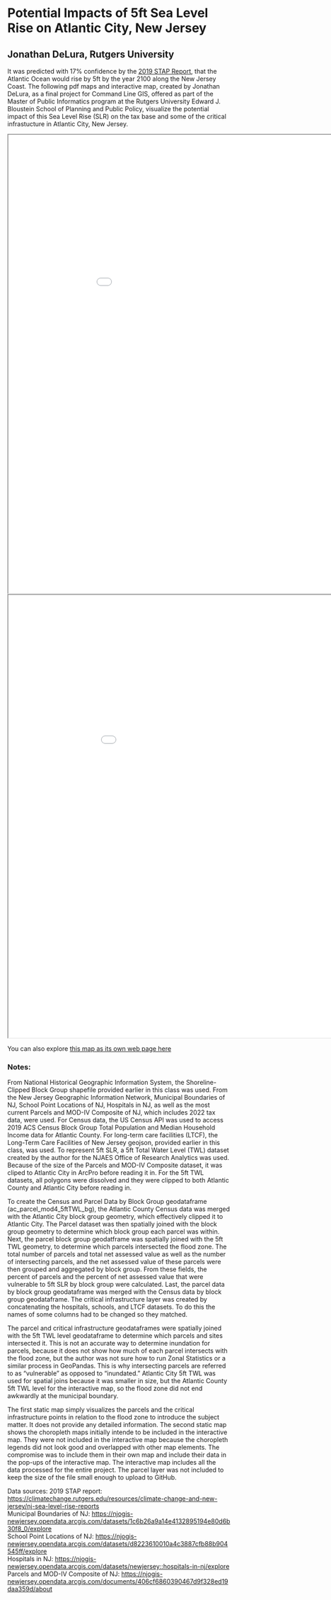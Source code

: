 # Potential Impacts of 5ft Sea Level Rise on Atlantic City, New Jersey<br/>
## Jonathan DeLura, Rutgers University

It was predicted with 17% confidence by the [2019 STAP Report](https://climatechange.rutgers.edu/resources/climate-change-and-new-jersey/nj-sea-level-rise-reports), that the Atlantic Ocean would rise by 5ft by the year 2100 along the New Jersey Coast. The following pdf maps and interactive map, created by Jonathan DeLura, as a final project for Command Line GIS, offered as part of the Master of Public Informatics program at the Rutgers University Edward J. Bloustein School of Planning and Public Policy, visualize the potential impact of this Sea Level Rise (SLR) on the tax base and some of the critical infrastucture in Atlantic City, New Jersey.

<iframe src="Atlantic_City_5ft_SLR.pdf" width = "1000" height = "1035"></iframe><br/>

<iframe src="Atlantic_City_Parcel_Census_BG.pdf" width = "1020" height = "1000"></iframe><br/>

You can also explore [this map as its own web page here](Atlantic_City_5ft_SLR.html)

### Notes:

From National Historical Geographic Information System, the Shoreline-Clipped Block Group shapefile provided earlier in this class was used. From the New Jersey Geographic Information Network, Municipal Boundaries of NJ, School Point Locations of NJ, Hospitals in NJ, as well as the most current Parcels and MOD-IV Composite of NJ, which includes 2022 tax data, were used. For Census data, the US Census API was used to access 2019 ACS Census Block Group Total Population and Median Household Income data for Atlantic County. For long-term care facilities (LTCF), the Long-Term Care Facilities of New Jersey geojson, provided earlier in this class, was used. To represent 5ft SLR, a 5ft Total Water Level (TWL) dataset created by the author for the NJAES Office of Research Analytics was used.
Because of the size of the Parcels and MOD-IV Composite dataset, it was cliped to Atlantic City in ArcPro before reading it in. For the 5ft TWL datasets, all polygons were dissolved and they were clipped to both Atlantic County and Atlantic City before reading in.

To create the Census and Parcel Data by Block Group geodataframe (ac_parcel_mod4_5ftTWL_bg), the Atlantic County Census data was merged with the Atlantic City block group geometry, which effectively clipped it to Atlantic City. The Parcel dataset was then spatially joined with the block group geometry to determine which block group each parcel was within. Next, the parcel block group geodatframe was spatially joined with the 5ft TWL geometry, to determine which parcels intersected the flood zone. The total number of parcels and total net assessed value as well as the number of intersecting parcels, and the net assessed value of these parcels were then grouped and aggregated by block group. From these fields, the percent of parcels and the percent of net assessed value that were vulnerable to 5ft SLR by block group were calculated. Last, the parcel data by block group geodataframe was merged with the Census data by block group geodataframe.
The critical infrastructure layer was created by concatenating the hospitals, schools, and LTCF datasets. To do this the names of some columns had to be changed so they matched.

The parcel and critical infrastructure geodataframes were spatially joined with the 5ft TWL level geodataframe to determine which parcels and sites intersected it. This is not an accurate way to determine inundation for parcels, because it does not show how much of each parcel intersects with the flood zone, but the author was not sure how to run Zonal Statistics or a similar process in GeoPandas. This is why intersecting parcels are referred to as “vulnerable” as opposed to “inundated.” Atlantic City 5ft TWL was used for spatial joins because it was smaller in size, but the Atlantic County 5ft TWL level for the interactive map, so the flood zone did not end awkwardly at the municipal boundary. 

The first static map simply visualizes the parcels and the critical infrastructure points in relation to the flood zone to introduce the subject matter. It does not provide any detailed information. The second static map shows the choropleth maps initially intende to be included in the interactive map. They were not included in the interactive map because the choropleth legends did not look good and overlapped with other map elements. The compromise was to include them in their own map and include their data in the pop-ups of the interactive map. The interactive map includes all the data processed for the entire project. The parcel layer was not included to keep the size of the file small enough to upload to GitHub.

Data sources:
2019 STAP report: https://climatechange.rutgers.edu/resources/climate-change-and-new-jersey/nj-sea-level-rise-reports<br/>
Municipal Boundaries of NJ: https://njogis-newjersey.opendata.arcgis.com/datasets/1c6b26a9a14e4132895194e80d6b30f8_0/explore<br/>
School Point Locations of NJ: https://njogis-newjersey.opendata.arcgis.com/datasets/d8223610010a4c3887cfb88b904545ff/explore<br/>
Hospitals in NJ: https://njogis-newjersey.opendata.arcgis.com/datasets/newjersey::hospitals-in-nj/explore<br/>
Parcels and MOD-IV Composite of NJ: https://njogis-newjersey.opendata.arcgis.com/documents/406cf6860390467d9f328ed19daa359d/about<br/>

